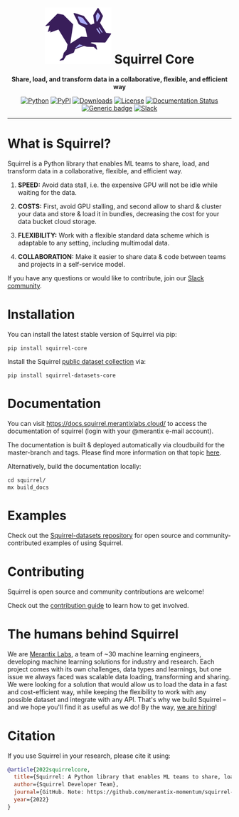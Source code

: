 <div align="center">
  
# <img src="docs/_static/logo.png" width="150px"> Squirrel Core
  
**Share, load, and transform data in a collaborative, flexible, and efficient way**

[![Python](https://img.shields.io/pypi/pyversions/squirrel-core.svg?style=plastic)](https://badge.fury.io/py/squirrel-core)
[![PyPI](https://badge.fury.io/py/squirrel-core.svg)](https://badge.fury.io/py/squirrel-core)
[![Downloads](https://pepy.tech/badge/squirrel-core)](https://pepy.tech/project/squirrel-core)
[![License](https://img.shields.io/badge/License-Apache%202.0-blue.svg)](LICENSE)
[![Documentation Status](https://readthedocs.org/projects/squirrel-core/badge/?version=latest)](https://squirrel-core.readthedocs.io)
[![Generic badge](https://img.shields.io/badge/Website-Merantix%20Labs-blue)](https://www.merantixlabs.com/)
[![Slack](https://img.shields.io/badge/slack-chat-green.svg?logo=slack)](https://join.slack.com/t/squirrel-core/shared_invite/zt-14k6sk6sw-zQPHfqAI8Xq5WYd~UqgNFw)

</div>

---

# What is Squirrel?

Squirrel is a Python library that enables ML teams to share, load, and transform data in a collaborative, flexible, and efficient way.

1. **SPEED:** Avoid data stall, i.e. the expensive GPU will not be idle while waiting for the data. 

2. **COSTS:** First, avoid GPU stalling, and second allow to shard & cluster your data and store & load it in bundles, decreasing the cost for your data bucket cloud storage.

3. **FLEXIBILITY:** Work with a flexible standard data scheme which is adaptable to any setting, including multimodal data.

4. **COLLABORATION:** Make it easier to share data & code between teams and projects in a self-service model.

If you have any questions or would like to contribute, join our [Slack community](https://join.slack.com/t/squirrel-core/shared_invite/zt-14k6sk6sw-zQPHfqAI8Xq5WYd~UqgNFw).

# Installation
You can install the latest stable version of Squirrel via pip:

```shell
pip install squirrel-core
```

Install the Squirrel [public dataset collection](https://github.com/merantix-momentum/squirrel-datasets-core) via:

```shell
pip install squirrel-datasets-core
```

# Documentation

You can visit https://docs.squirrel.merantixlabs.cloud/ to access the documentation of squirrel (login with your @merantix e-mail account).

The documentation is built & deployed automatically via cloudbuild for the master-branch and tags. Please find more information on that topic [here](https://docs.squirrel.merantixlabs.cloud/usage/document.html).

Alternatively, build the documentation locally:
```
cd squirrel/
mx build_docs
```

# Examples
Check out the [Squirrel-datasets repository](https://github.com/merantix-momentum/squirrel-datasets-core/tree/main/examples) for open source and community-contributed examples of using Squirrel.

# Contributing
Squirrel is open source and community contributions are welcome!

Check out the [contribution guide](https://docs.squirrel.merantixlabs.cloud/usage/contribute.html) to learn how to get involved.

# The humans behind Squirrel
We are [Merantix Labs](https://merantixlabs.com/), a team of ~30 machine learning engineers, developing machine learning solutions for industry and research. Each project comes with its own challenges, data types and learnings, but one issue we always faced was scalable data loading, transforming and sharing. We were looking for a solution that would allow us to load the data in a fast and cost-efficient way, while keeping the flexibility to work with any possible dataset and integrate with any API. That's why we build Squirrel – and we hope you'll find it as useful as we do! By the way, [we are hiring](https://www.merantixlabs.com/career)!


# Citation

If you use Squirrel in your research, please cite it using:
```bibtex
@article{2022squirrelcore,
  title={Squirrel: A Python library that enables ML teams to share, load, and transform data in a collaborative, flexible, and efficient way.},
  author={Squirrel Developer Team},
  journal={GitHub. Note: https://github.com/merantix-momentum/squirrel-core},
  year={2022}
}
```
